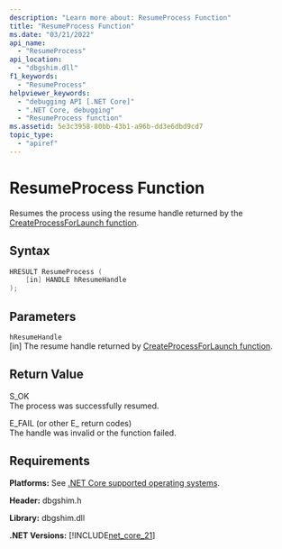 ```yaml
---
description: "Learn more about: ResumeProcess Function"
title: "ResumeProcess Function"
ms.date: "03/21/2022"
api_name: 
  - "ResumeProcess"
api_location: 
  - "dbgshim.dll"
f1_keywords: 
  - "ResumeProcess"
helpviewer_keywords: 
  - "debugging API [.NET Core]"
  - ".NET Core, debugging"
  - "ResumeProcess function"
ms.assetid: 5e3c3958-80bb-43b1-a96b-dd3e6dbd9cd7
topic_type: 
  - "apiref"
---
```

# ResumeProcess Function

Resumes the process using the resume handle returned by the [CreateProcessForLaunch function](createprocessforlaunch-function.md).
  
## Syntax  
  
```cpp  
HRESULT ResumeProcess (  
    [in] HANDLE hResumeHandle
);  
```  

## Parameters  

 `hResumeHandle`\
 [in] The resume handle returned by [CreateProcessForLaunch function](createprocessforlaunch-function.md).
  
## Return Value  

 S_OK  
 The process was successfully resumed.
  
 E_FAIL (or other E_ return codes)  
 The handle was invalid or the function failed.
  
## Requirements  

 **Platforms:** See [.NET Core supported operating systems](../../../core/install/windows.md?pivots=os-windows).  
  
 **Header:** dbgshim.h  
  
 **Library:** dbgshim.dll  
  
 **.NET Versions:** [!INCLUDE[net_core_21](../../../../includes/net-core-21-md.md)]
